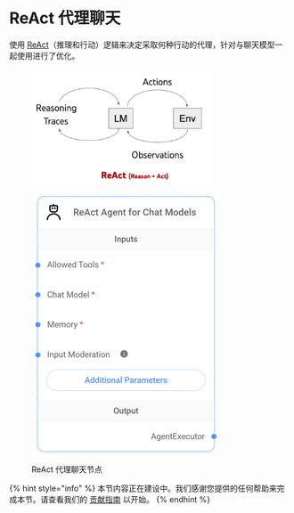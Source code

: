 # ReAct 代理聊天

使用 [ReAct](https://react-lm.github.io/)（推理和行动）逻辑来决定采取何种行动的代理，针对与聊天模型一起使用进行了优化。

<figure><img src="../../../.gitbook/assets/image (173).png" alt="" width="325"><figcaption></figcaption></figure>

<figure><img src="../../../.gitbook/assets/image (6) (1) (1) (1) (1) (1) (1) (1) (1).png" alt="" width="336"><figcaption><p>ReAct 代理聊天节点</p></figcaption></figure>

{% hint style="info" %}
本节内容正在建设中。我们感谢您提供的任何帮助来完成本节。请查看我们的 [贡献指南](../../../contributing/) 以开始。
{% endhint %}
